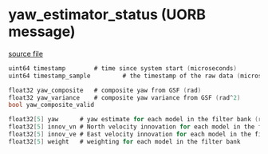 # yaw_estimator_status (UORB message)



[source file](https://github.com/PX4/PX4-Autopilot/blob/main/msg/yaw_estimator_status.msg)

```c
uint64 timestamp		# time since system start (microseconds)
uint64 timestamp_sample         # the timestamp of the raw data (microseconds)

float32 yaw_composite	# composite yaw from GSF (rad)
float32 yaw_variance	# composite yaw variance from GSF (rad^2)
bool yaw_composite_valid

float32[5] yaw		# yaw estimate for each model in the filter bank (rad)
float32[5] innov_vn	# North velocity innovation for each model in the filter bank (m/s)
float32[5] innov_ve	# East velocity innovation for each model in the filter bank (m/s)
float32[5] weight	# weighting for each model in the filter bank

```
